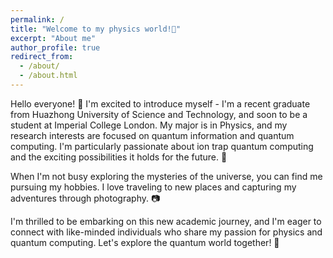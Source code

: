 ```yaml
---
permalink: /
title: "Welcome to my physics world!🌌"
excerpt: "About me"
author_profile: true
redirect_from: 
  - /about/
  - /about.html
---
```


Hello everyone! 👋 I'm excited to introduce myself - I'm a recent graduate from Huazhong University of Science and Technology, and soon to be a student at Imperial College London. My major is in Physics, and my research interests are focused on quantum information and quantum computing. I'm particularly passionate about ion trap quantum computing and the exciting possibilities it holds for the future. 🔬

When I'm not busy exploring the mysteries of the universe, you can find me pursuing my hobbies. I love traveling to new places and capturing my adventures through photography. 📷 

I'm thrilled to be embarking on this new academic journey, and I'm eager to connect with like-minded individuals who share my passion for physics and quantum computing. Let's explore the quantum world together! 🌌
